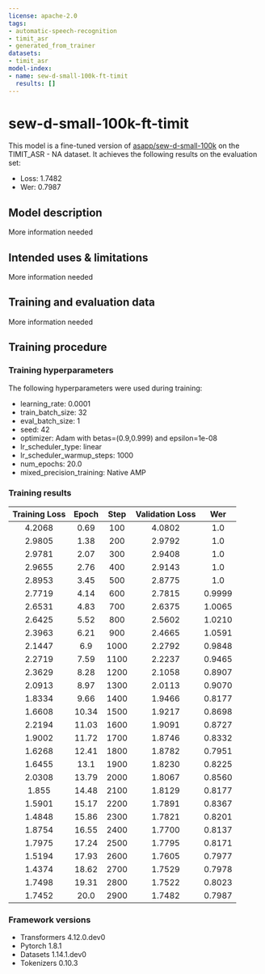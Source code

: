 ```yaml
---
license: apache-2.0
tags:
- automatic-speech-recognition
- timit_asr
- generated_from_trainer
datasets:
- timit_asr
model-index:
- name: sew-d-small-100k-ft-timit
  results: []
---
```


<!-- This model card has been generated automatically according to the information the Trainer had access to. You
should probably proofread and complete it, then remove this comment. -->

# sew-d-small-100k-ft-timit

This model is a fine-tuned version of [asapp/sew-d-small-100k](https://huggingface.co/asapp/sew-d-small-100k) on the TIMIT_ASR - NA dataset.
It achieves the following results on the evaluation set:
- Loss: 1.7482
- Wer: 0.7987

## Model description

More information needed

## Intended uses & limitations

More information needed

## Training and evaluation data

More information needed

## Training procedure

### Training hyperparameters

The following hyperparameters were used during training:
- learning_rate: 0.0001
- train_batch_size: 32
- eval_batch_size: 1
- seed: 42
- optimizer: Adam with betas=(0.9,0.999) and epsilon=1e-08
- lr_scheduler_type: linear
- lr_scheduler_warmup_steps: 1000
- num_epochs: 20.0
- mixed_precision_training: Native AMP

### Training results

| Training Loss | Epoch | Step | Validation Loss | Wer    |
|:-------------:|:-----:|:----:|:---------------:|:------:|
| 4.2068        | 0.69  | 100  | 4.0802          | 1.0    |
| 2.9805        | 1.38  | 200  | 2.9792          | 1.0    |
| 2.9781        | 2.07  | 300  | 2.9408          | 1.0    |
| 2.9655        | 2.76  | 400  | 2.9143          | 1.0    |
| 2.8953        | 3.45  | 500  | 2.8775          | 1.0    |
| 2.7719        | 4.14  | 600  | 2.7815          | 0.9999 |
| 2.6531        | 4.83  | 700  | 2.6375          | 1.0065 |
| 2.6425        | 5.52  | 800  | 2.5602          | 1.0210 |
| 2.3963        | 6.21  | 900  | 2.4665          | 1.0591 |
| 2.1447        | 6.9   | 1000 | 2.2792          | 0.9848 |
| 2.2719        | 7.59  | 1100 | 2.2237          | 0.9465 |
| 2.3629        | 8.28  | 1200 | 2.1058          | 0.8907 |
| 2.0913        | 8.97  | 1300 | 2.0113          | 0.9070 |
| 1.8334        | 9.66  | 1400 | 1.9466          | 0.8177 |
| 1.6608        | 10.34 | 1500 | 1.9217          | 0.8698 |
| 2.2194        | 11.03 | 1600 | 1.9091          | 0.8727 |
| 1.9002        | 11.72 | 1700 | 1.8746          | 0.8332 |
| 1.6268        | 12.41 | 1800 | 1.8782          | 0.7951 |
| 1.6455        | 13.1  | 1900 | 1.8230          | 0.8225 |
| 2.0308        | 13.79 | 2000 | 1.8067          | 0.8560 |
| 1.855         | 14.48 | 2100 | 1.8129          | 0.8177 |
| 1.5901        | 15.17 | 2200 | 1.7891          | 0.8367 |
| 1.4848        | 15.86 | 2300 | 1.7821          | 0.8201 |
| 1.8754        | 16.55 | 2400 | 1.7700          | 0.8137 |
| 1.7975        | 17.24 | 2500 | 1.7795          | 0.8171 |
| 1.5194        | 17.93 | 2600 | 1.7605          | 0.7977 |
| 1.4374        | 18.62 | 2700 | 1.7529          | 0.7978 |
| 1.7498        | 19.31 | 2800 | 1.7522          | 0.8023 |
| 1.7452        | 20.0  | 2900 | 1.7482          | 0.7987 |


### Framework versions

- Transformers 4.12.0.dev0
- Pytorch 1.8.1
- Datasets 1.14.1.dev0
- Tokenizers 0.10.3
